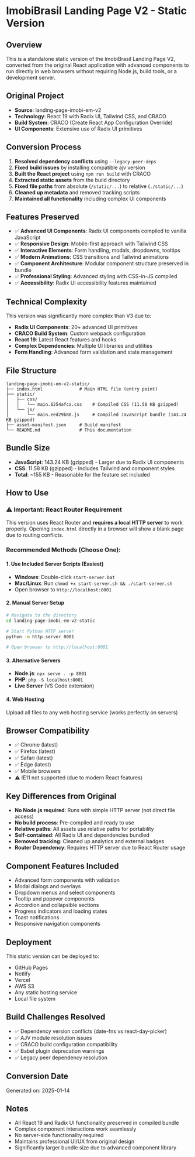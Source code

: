 # ImobiBrasil Landing Page V2 - Static Version

## Overview
This is a standalone static version of the ImobiBrasil Landing Page V2, converted from the original React application with advanced components to run directly in web browsers without requiring Node.js, build tools, or a development server.

## Original Project
- **Source**: landing-page-imobi-em-v2
- **Technology**: React 19 with Radix UI, Tailwind CSS, and CRACO
- **Build System**: CRACO (Create React App Configuration Override)
- **UI Components**: Extensive use of Radix UI primitives

## Conversion Process
1. **Resolved dependency conflicts** using `--legacy-peer-deps`
2. **Fixed build issues** by installing compatible ajv version
3. **Built the React project** using `npm run build` with CRACO
4. **Extracted static assets** from the build directory
5. **Fixed file paths** from absolute (`/static/...`) to relative (`./static/...`)
6. **Cleaned up metadata** and removed tracking scripts
7. **Maintained all functionality** including complex UI components

## Features Preserved
- ✅ **Advanced UI Components**: Radix UI components compiled to vanilla JavaScript
- ✅ **Responsive Design**: Mobile-first approach with Tailwind CSS
- ✅ **Interactive Elements**: Form handling, modals, dropdowns, tooltips
- ✅ **Modern Animations**: CSS transitions and Tailwind animations
- ✅ **Component Architecture**: Modular component structure preserved in bundle
- ✅ **Professional Styling**: Advanced styling with CSS-in-JS compiled
- ✅ **Accessibility**: Radix UI accessibility features maintained

## Technical Complexity
This version was significantly more complex than V3 due to:
- **Radix UI Components**: 20+ advanced UI primitives
- **CRACO Build System**: Custom webpack configuration
- **React 19**: Latest React features and hooks
- **Complex Dependencies**: Multiple UI libraries and utilities
- **Form Handling**: Advanced form validation and state management

## File Structure
```
landing-page-imobi-em-v2-static/
├── index.html              # Main HTML file (entry point)
├── static/
│   ├── css/
│   │   └── main.6254afca.css    # Compiled CSS (11.58 KB gzipped)
│   └── js/
│       └── main.eed29b88.js     # Compiled JavaScript bundle (143.24 KB gzipped)
├── asset-manifest.json     # Build manifest
└── README.md               # This documentation
```

## Bundle Size
- **JavaScript**: 143.24 KB (gzipped) - Larger due to Radix UI components
- **CSS**: 11.58 KB (gzipped) - Includes Tailwind and component styles
- **Total**: ~155 KB - Reasonable for the feature set included

## How to Use

### ⚠️ Important: React Router Requirement
This version uses React Router and **requires a local HTTP server** to work properly. Opening `index.html` directly in a browser will show a blank page due to routing conflicts.

### Recommended Methods (Choose One):

#### 1. **Use Included Server Scripts** (Easiest)
- **Windows**: Double-click `start-server.bat`
- **Mac/Linux**: Run `chmod +x start-server.sh && ./start-server.sh`
- Open browser to `http://localhost:8001`

#### 2. **Manual Server Setup**
```bash
# Navigate to the directory
cd landing-page-imobi-em-v2-static

# Start Python HTTP server
python -m http.server 8001

# Open browser to http://localhost:8001
```

#### 3. **Alternative Servers**
- **Node.js**: `npx serve . -p 8001`
- **PHP**: `php -S localhost:8001`
- **Live Server** (VS Code extension)

#### 4. **Web Hosting**
Upload all files to any web hosting service (works perfectly on servers)

## Browser Compatibility
- ✅ Chrome (latest)
- ✅ Firefox (latest)
- ✅ Safari (latest)
- ✅ Edge (latest)
- ✅ Mobile browsers
- ⚠️ IE11 not supported (due to modern React features)

## Key Differences from Original
- **No Node.js required**: Runs with simple HTTP server (not direct file access)
- **No build process**: Pre-compiled and ready to use
- **Relative paths**: All assets use relative paths for portability
- **Self-contained**: All Radix UI and dependencies bundled
- **Removed tracking**: Cleaned up analytics and external badges
- **Router Dependency**: Requires HTTP server due to React Router usage

## Component Features Included
- Advanced form components with validation
- Modal dialogs and overlays
- Dropdown menus and select components
- Tooltip and popover components
- Accordion and collapsible sections
- Progress indicators and loading states
- Toast notifications
- Responsive navigation components

## Deployment
This static version can be deployed to:
- GitHub Pages
- Netlify
- Vercel
- AWS S3
- Any static hosting service
- Local file system

## Build Challenges Resolved
- ✅ Dependency version conflicts (date-fns vs react-day-picker)
- ✅ AJV module resolution issues
- ✅ CRACO build configuration compatibility
- ✅ Babel plugin deprecation warnings
- ✅ Legacy peer dependency resolution

## Conversion Date
Generated on: 2025-01-14

## Notes
- All React 19 and Radix UI functionality preserved in compiled bundle
- Complex component interactions work seamlessly
- No server-side functionality required
- Maintains professional UI/UX from original design
- Significantly larger bundle size due to advanced component library

